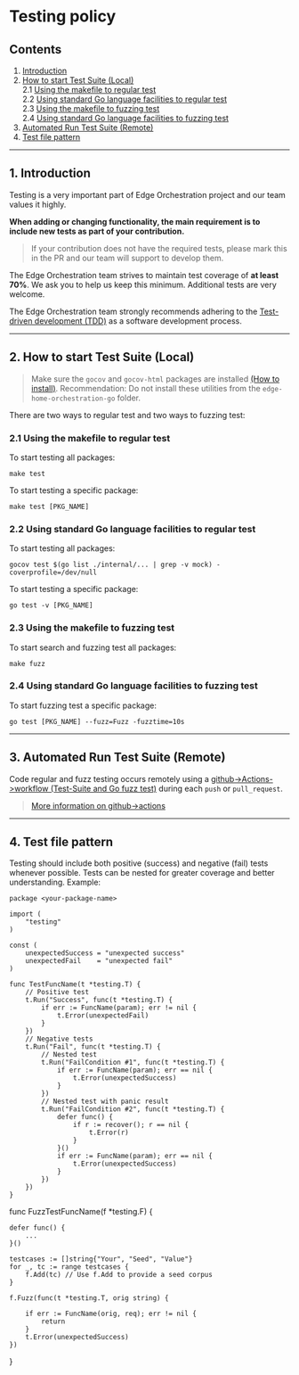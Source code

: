 # Testing policy
## Contents
1. [Introduction](#1-introduction)
2. [How to start Test Suite (Local)](#2-how-to-start-test-suite-local)  
    2.1 [Using the makefile to regular test](#21-using-the-makefile-to-regular-test)  
    2.2 [Using standard Go language facilities to regular test](#22-using-standard-go-language-facilities-to-regular-test)  
    2.3 [Using the makefile to fuzzing test](#23-using-the-makefile)  
    2.4 [Using standard Go language facilities to fuzzing test](#24-using-standard-go-language-facilities-to-fuzzing-test)
3. [Automated Run Test Suite (Remote)](#3-automated-run-test-suite-remote)  
4. [Test file pattern](#4-test-file-pattern)  

---

## 1. Introduction

Testing is a very important part of Edge Orchestration project and our team values it highly.

**When adding or changing functionality, the main requirement is to include new tests as part of your contribution.**
> If your contribution does not have the required tests, please mark this in the PR and our team will support to develop them.

The Edge Orchestration team strives to maintain test coverage of **at least 70%**. We ask you to help us keep this minimum. Additional tests are very welcome.

The Edge Orchestration team strongly recommends adhering to the [Test-driven development (TDD)](https://en.wikipedia.org/wiki/Test-driven_development) as a software development process.

---

## 2. How to start Test Suite (Local)

> Make sure the `gocov` and `gocov-html` packages are installed [(How to install)](https://github.com/matm/gocov-html#installation). Recommendation: Do not install these utilities from the `edge-home-orchestration-go` folder.

There are two ways to regular test and two ways to fuzzing test:
### 2.1 Using the makefile to regular test
To start testing all packages:
```
make test
```
To start testing a specific package:
```
make test [PKG_NAME]
```

### 2.2 Using standard Go language facilities to regular test
To start testing all packages:
```
gocov test $(go list ./internal/... | grep -v mock) -coverprofile=/dev/null
```
To start testing a specific package:
```
go test -v [PKG_NAME]
```

### 2.3 Using the makefile to fuzzing test
To start search and fuzzing test all packages:
```
make fuzz
```
### 2.4 Using standard Go language facilities to fuzzing test
To start fuzzing test a specific package:
```
go test [PKG_NAME] --fuzz=Fuzz -fuzztime=10s
```
---

## 3. Automated Run Test Suite (Remote)

Code regular and fuzz testing occurs remotely using a [github->Actions->workflow (Test-Suite and Go fuzz test)](https://github.com/lf-edge/edge-home-orchestration-go/actions) during each `push` or `pull_request`.

> [More information on github->actions](https://docs.github.com/en/actions) 

---

## 4. Test file pattern

Testing should include both positive (success) and negative (fail) tests whenever possible. Tests can be nested for greater coverage and better understanding. Example:

```
package <your-package-name>

import (
	"testing"
)

const (
	unexpectedSuccess = "unexpected success"
	unexpectedFail    = "unexpected fail"
)

func TestFuncName(t *testing.T) {
	// Positive test
	t.Run("Success", func(t *testing.T) {
		if err := FuncName(param); err != nil {
			t.Error(unexpectedFail)
		}
	})
	// Negative tests
	t.Run("Fail", func(t *testing.T) {
		// Nested test
		t.Run("FailCondition #1", func(t *testing.T) {
			if err := FuncName(param); err == nil {
				t.Error(unexpectedSuccess)
			}
		})
		// Nested test with panic result
		t.Run("FailCondition #2", func(t *testing.T) {
			defer func() {
				if r := recover(); r == nil {
					t.Error(r)
				}
			}()
			if err := FuncName(param); err == nil {
				t.Error(unexpectedSuccess)
			}
		})
	})
}
```

func FuzzTestFuncName(f *testing.F) {

	defer func() {
		...
	}()

	testcases := []string{"Your", "Seed", "Value"}
	for _, tc := range testcases {
		f.Add(tc) // Use f.Add to provide a seed corpus
	}

	f.Fuzz(func(t *testing.T, orig string) {

		if err := FuncName(orig, req); err != nil {
			return
		}
		t.Error(unexpectedSuccess)
	})
}